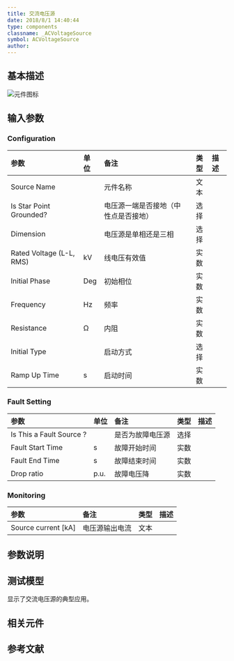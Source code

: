 ```yaml
---
title: 交流电压源
date: 2018/8/1 14:40:44
type: components
classname: _ACVoltageSource
symbol: ACVoltageSource
author: 
---
```

## <span id="comp_desc">基本描述</span>
![元件图标]()

## <span id="comp_params">输入参数</span>
### <span id="comp_params_group_Configuration">Configuration</span>
| 参数 | 单位 | 备注 | 类型 | 描述 |
| :--- | :--- | :--- | :--: | :--- |
| <span id="comp_params_param_Name">Source Name</span> |  | 元件名称 | 文本 |  |
| <span id="comp_params_param_Grnd">Is Star Point Grounded?</span> |  | 电压源一端是否接地（中性点是否接地） | 选择 |  |
| <span id="comp_params_param_Dim">Dimension</span> |  | 电压源是单相还是三相 | 选择 |  |
| <span id="comp_params_param_Vm">Rated Voltage (L-L, RMS)</span> | kV | 线电压有效值 | 实数 |  |
| <span id="comp_params_param_Ph">Initial Phase</span> | Deg | 初始相位 | 实数 |  |
| <span id="comp_params_param_f">Frequency</span> | Hz | 频率 | 实数 |  |
| <span id="comp_params_param_R">Resistance</span> | Ω | 内阻 | 实数 |  |
| <span id="comp_params_param_Init">Initial Type</span> |  | 启动方式 | 选择 |  |
| <span id="comp_params_param_Tc">Ramp Up Time</span> | s | 启动时间 | 实数 |  |

[Source Name]: #comp_params_param_Name "Source Name"
[Is Star Point Grounded?]: #comp_params_param_Grnd "Is Star Point Grounded?"
[Dimension]: #comp_params_param_Dim "Dimension"
[Rated Voltage (L-L, RMS)]: #comp_params_param_Vm "Rated Voltage (L-L, RMS)"
[Initial Phase]: #comp_params_param_Ph "Initial Phase"
[Frequency]: #comp_params_param_f "Frequency"
[Resistance]: #comp_params_param_R "Resistance"
[Initial Type]: #comp_params_param_Init "Initial Type"
[Ramp Up Time]: #comp_params_param_Tc "Ramp Up Time"

### <span id="comp_params_group_Fault">Fault Setting</span>
| 参数 | 单位 | 备注 | 类型 | 描述 |
| :--- | :--- | :--- | :--: | :--- |
| <span id="comp_params_param_Fault">Is This a Fault Source ?</span> |  | 是否为故障电压源 | 选择 |  |
| <span id="comp_params_param_Tfs">Fault Start Time</span> | s | 故障开始时间 | 实数 |  |
| <span id="comp_params_param_Tfe">Fault End Time</span> | s | 故障结束时间 | 实数 |  |
| <span id="comp_params_param_Dr">Drop ratio</span> | p.u. | 故障电压降 | 实数 |  |

[Is This a Fault Source ?]: #comp_params_param_Fault "Is This a Fault Source ?"
[Fault Start Time]: #comp_params_param_Tfs "Fault Start Time"
[Fault End Time]: #comp_params_param_Tfe "Fault End Time"
[Drop ratio]: #comp_params_param_Dr "Drop ratio"

### <span id="comp_params_group_Monitoring">Monitoring</span>
| 参数 | 备注 | 类型 | 描述 |
| :--- | :--- | :--: | :--- |
| <span id="comp_params_param_I">Source current \[kA\]</span> | 电压源输出电流 | 文本 |  |

[Source current \[kA\]]: #comp_params_param_I "Source current \[kA\]"


## <span id="comp_remarks">参数说明</span>


## <span id="comp_example">测试模型</span>
[<test name>](<test link>)显示了交流电压源的典型应用。

## <span id="comp_seealso">相关元件</span>

## <span id="comp_ref">参考文献</span>



